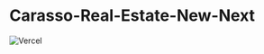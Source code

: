 # Carasso-Real-Estate-New-Next

![Vercel](https://vercelbadge.vercel.app/api/Carasso-Dev-Group/Carasso-Real-Estate-New-Next)
